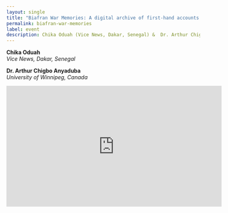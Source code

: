 ```yaml
---
layout: single
title: "Biafran War Memories: A digital archive of first-hand accounts of the Nigerian Civil War" 
permalink: biafran-war-memories
label: event
description: Chika Oduah (Vice News, Dakar, Senegal) &  Dr. Arthur Chigbo Anyaduba (University of Winnipeg, Canada)
---
```


**Chika Oduah**  
_Vice News, Dakar, Senegal_

**Dr. Arthur Chigbo Anyaduba**  
_University of Winnipeg, Canada_

<iframe width="560" height="315" src="https://www.youtube.com/embed/TNn8fqHWw0g" title="YouTube video player" frameborder="0" allow="accelerometer; autoplay; clipboard-write; encrypted-media; gyroscope; picture-in-picture" allowfullscreen></iframe>



